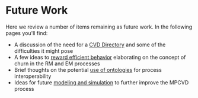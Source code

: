 # Future Work

Here we review a number of items remaining as future work.
In the following pages you'll find:

- A discussion of the need for a [CVD Directory](cvd_directory.md) and some of the difficulties it
might pose
- A few ideas to [reward efficient behavior](reward_functions.md) elaborating on the concept of churn in the RM and EM processes
- Brief thoughts on the potential [use of ontologies](ontology.md) for process interoperability
- Ideas for future [modeling and simulation](mod_sim.md) to further improve the MPCVD process
